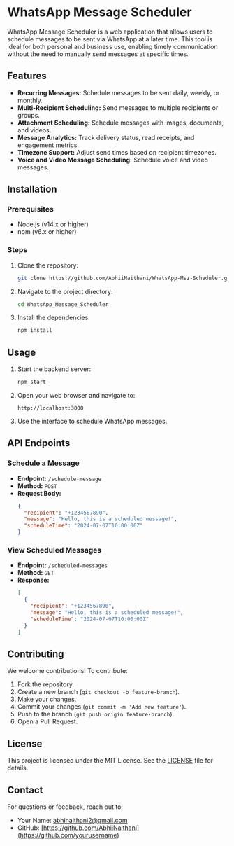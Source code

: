 
# WhatsApp Message Scheduler

WhatsApp Message Scheduler is a web application that allows users to schedule messages to be sent via WhatsApp at a later time. This tool is ideal for both personal and business use, enabling timely communication without the need to manually send messages at specific times.

## Features

- **Recurring Messages:** Schedule messages to be sent daily, weekly, or monthly.
- **Multi-Recipient Scheduling:** Send messages to multiple recipients or groups.
- **Attachment Scheduling:** Schedule messages with images, documents, and videos.
- **Message Analytics:** Track delivery status, read receipts, and engagement metrics.
- **Timezone Support:** Adjust send times based on recipient timezones.
- **Voice and Video Message Scheduling:** Schedule voice and video messages.

## Installation

### Prerequisites

- Node.js (v14.x or higher)
- npm (v6.x or higher)

### Steps

1. Clone the repository:
   ```sh
   git clone https://github.com/AbhiiNaithani/WhatsApp-Msz-Scheduler.git
   ```
2. Navigate to the project directory:
   ```sh
   cd WhatsApp_Message_Scheduler
   ```
3. Install the dependencies:
   ```sh
   npm install
   ```

## Usage

1. Start the backend server:
   ```sh
   npm start
   ```
2. Open your web browser and navigate to:
   ```
   http://localhost:3000
   ```
3. Use the interface to schedule WhatsApp messages.

## API Endpoints

### Schedule a Message

- **Endpoint:** `/schedule-message`
- **Method:** `POST`
- **Request Body:**
  ```json
  {
    "recipient": "+1234567890",
    "message": "Hello, this is a scheduled message!",
    "scheduleTime": "2024-07-07T10:00:00Z"
  }
  ```

### View Scheduled Messages

- **Endpoint:** `/scheduled-messages`
- **Method:** `GET`
- **Response:**
  ```json
  [
    {
      "recipient": "+1234567890",
      "message": "Hello, this is a scheduled message!",
      "scheduleTime": "2024-07-07T10:00:00Z"
    }
  ]
  ```

## Contributing

We welcome contributions! To contribute:

1. Fork the repository.
2. Create a new branch (`git checkout -b feature-branch`).
3. Make your changes.
4. Commit your changes (`git commit -m 'Add new feature'`).
5. Push to the branch (`git push origin feature-branch`).
6. Open a Pull Request.

## License

This project is licensed under the MIT License. See the [LICENSE](LICENSE) file for details.

## Contact

For questions or feedback, reach out to:

- Your Name: [abhinaithani2@gmail.com](mailto:your.email@example.com)
- GitHub: [https://github.com/AbhiiNaithani](https://github.com/yourusername)
```
